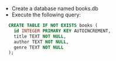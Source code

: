- Create a database named books.db
- Execute the following query:
```sql
  CREATE TABLE IF NOT EXISTS books (
    id INTEGER PRIMARY KEY AUTOINCREMENT,
    title TEXT NOT NULL,
    author TEXT NOT NULL,
    genre TEXT NOT NULL
  );
```